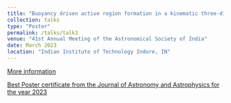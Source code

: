 ```yaml
---
title: "Buoyancy driven active region formation in a kinematic three-dimensional solar dynamo model"
collection: talks
type: "Poster"
permalink: /talks/talk3
venue: "41st Annual Meeting of the Astronomical Society of India"
date: March 2023
location: "Indian Institute of Technology Indore, IN"
---
```


[More information](https://www.astron-soc.in/asi2023/abstract_details/ASI2023_753)

[Best Poster certificate from the Journal of Astronomy and Astrophysics for the year 2023](https://www.ias.ac.in/Journals/Journal_of_Astrophysics_and_Astronomy/Winners_-_poster_presentation)

